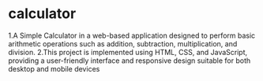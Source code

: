# calculator
1.A Simple Calculator in a web-based application designed to perform basic arithmetic operations such as addition, subtraction, multiplication, and division. 
2.This project is implemented using HTML, CSS, and JavaScript, providing a user-friendly interface and responsive design suitable for both desktop and mobile devices
